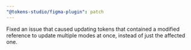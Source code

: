 ```yaml
---
"@tokens-studio/figma-plugin": patch
---
```


Fixed an issue that caused updating tokens that contained a modified reference to update multiple modes at once, instead of just the affected one.

